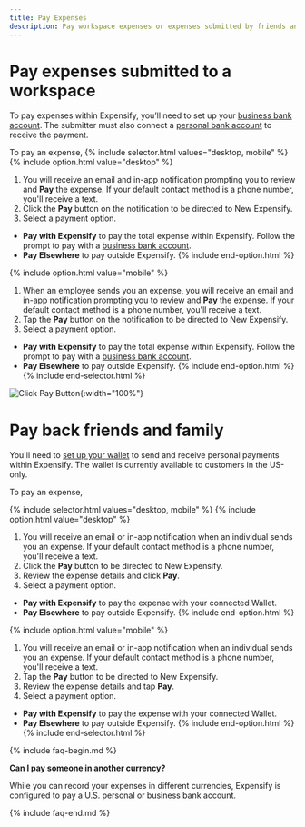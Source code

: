 ```yaml
---
title: Pay Expenses
description: Pay workspace expenses or expenses submitted by friends and family
---
```

<div id="new-expensify" markdown="1">

# Pay expenses submitted to a workspace

To pay expenses within Expensify, you’ll need to set up your [business bank account](https://help.expensify.com/articles/new-expensify/expenses-and-payments/Connect-a-Business-Bank-Account). 
The submitter must also connect a [personal bank account](https://help.expensify.com/articles/new-expensify/expenses-and-payments/Connect-a-Personal-Bank-Account) to receive the payment. 

To pay an expense,
{% include selector.html values="desktop, mobile" %}
{% include option.html value="desktop" %}
1. You will receive an email and in-app notification prompting you to review and **Pay** the expense. If your default contact method is a phone number, you'll receive a text.
2. Click the **Pay** button on the notification to be directed to New Expensify.
3. Select a payment option.
- **Pay with Expensify** to pay the total expense within Expensify. Follow the prompt to pay with a [business bank account](https://help.expensify.com/articles/new-expensify/expenses-and-payments/Connect-a-Business-Bank-Account).
- **Pay Elsewhere** to pay outside Expensify.
{% include end-option.html %}

{% include option.html value="mobile" %}
1. When an employee sends you an expense, you will receive an email and in-app notification prompting you to review and **Pay** the expense. If your default contact method is a phone number, you'll receive a text.
2. Tap the **Pay** button on the notification to be directed to New Expensify.
3. Select a payment option.
- **Pay with Expensify** to pay the total expense within Expensify. Follow the prompt to pay with a [business bank account](https://help.expensify.com/articles/new-expensify/expenses-and-payments/Connect-a-Business-Bank-Account).
- **Pay Elsewhere** to pay outside Expensify.
{% include end-option.html %}
{% include end-selector.html %}

![Click Pay Button]({{site.url}}/assets/images/Reports_PayExpense_02.png){:width="100%"}

# Pay back friends and family

You'll need to [set up your wallet](https://help.expensify.com/articles/new-expensify/expenses-and-payments/Set-up-your-wallet) to send and receive personal payments within Expensify. The wallet is currently available to customers in the US-only.

To pay an expense,

{% include selector.html values="desktop, mobile" %}
{% include option.html value="desktop" %}
1. You will receive an email or in-app notification when an individual sends you an expense. If your default contact method is a phone number, you'll receive a text.
2. Click the **Pay** button to be directed to New Expensify.
3. Review the expense details and click **Pay**.
4. Select a payment option.
- **Pay with Expensify** to pay the expense with your connected Wallet. 
- **Pay Elsewhere** to pay outside Expensify.
{% include end-option.html %}

{% include option.html value="mobile" %}
1. You will receive an email or in-app notification when an individual sends you an expense. If your default contact method is a phone number, you'll receive a text.
2. Tap the **Pay** button to be directed to New Expensify.
3. Review the expense details and tap **Pay**.
4. Select a payment option.
- **Pay with Expensify** to pay the expense with your connected Wallet. 
- **Pay Elsewhere** to pay outside Expensify.
{% include end-option.html %}
{% include end-selector.html %}

{% include faq-begin.md %}

**Can I pay someone in another currency?**

While you can record your expenses in different currencies, Expensify is configured to pay a U.S. personal or business bank account. 

{% include faq-end.md %}

</div>
